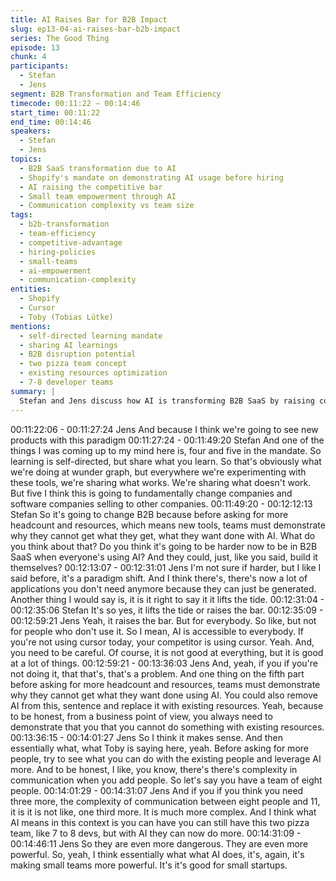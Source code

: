 ```yaml
---
title: AI Raises Bar for B2B Impact
slug: ep13-04-ai-raises-bar-b2b-impact
series: The Good Thing
episode: 13
chunk: 4
participants:
  - Stefan
  - Jens
segment: B2B Transformation and Team Efficiency
timecode: 00:11:22 – 00:14:46
start_time: 00:11:22
end_time: 00:14:46
speakers:
  - Stefan
  - Jens
topics:
  - B2B SaaS transformation due to AI
  - Shopify's mandate on demonstrating AI usage before hiring
  - AI raising the competitive bar
  - Small team empowerment through AI
  - Communication complexity vs team size
tags:
  - b2b-transformation
  - team-efficiency
  - competitive-advantage
  - hiring-policies
  - small-teams
  - ai-empowerment
  - communication-complexity
entities:
  - Shopify
  - Cursor
  - Toby (Tobias Lütke)
mentions:
  - self-directed learning mandate
  - sharing AI learnings
  - B2B disruption potential
  - two pizza team concept
  - existing resources optimization
  - 7-8 developer teams
summary: |
  Stefan and Jens discuss how AI is transforming B2B SaaS by raising competitive bars and enabling smaller, more powerful teams. They analyze Shopify's mandate requiring teams to demonstrate why AI can't accomplish goals before requesting more headcount, emphasizing how AI makes small startups and lean teams more dangerous and effective.
---
```


00:11:22:06 - 00:11:27:24
Jens
And because I think we're going to see new products with this paradigm
00:11:27:24 - 00:11:49:20
Stefan
And one of the things I was coming up to my mind here is, four and five in the mandate. So
learning is self-directed, but share what you learn. So that's obviously what we're doing at
wunder graph, but everywhere we're experimenting with these tools, we're sharing what works.
We're sharing what doesn't work. But five I think this is going to fundamentally change
companies and software companies selling to other companies.
00:11:49:20 - 00:12:12:13
Stefan
So it's going to change B2B because before asking for more headcount and resources, which
means new tools, teams must demonstrate why they cannot get what they get, what they want
done with AI. What do you think about that? Do you think it's going to be harder now to be in
B2B SaaS when everyone's using AI? And they could, just, like you said, build it themselves?
00:12:13:07 - 00:12:31:01
Jens
I'm not sure if harder, but I like I said before, it's a paradigm shift. And I think there's, there's now
a lot of applications you don't need anymore because they can just be generated. Another thing
I would say is, it is it right to say it it lifts the tide.
00:12:31:04 - 00:12:35:06
Stefan
It's so yes, it lifts the tide or raises the bar.
00:12:35:09 - 00:12:59:21
Jens
Yeah, it raises the bar. But for everybody. So like, but not for people who don't use it. So I mean,
AI is accessible to everybody. If you're not using cursor today, your competitor is using cursor.
Yeah. And, you need to be careful. Of course, it is not good at everything, but it is good at a lot
of things.
00:12:59:21 - 00:13:36:03
Jens
And, yeah, if you if you're not doing it, that that's, that's a problem. And one thing on the fifth part
before asking for more headcount and resources, teams must demonstrate why they cannot get
what they want done using AI. You could also remove AI from this, sentence and replace it with
existing resources. Yeah, because to be honest, from a business point of view, you always need
to demonstrate that you that you cannot do something with existing resources.
00:13:36:15 - 00:14:01:27
Jens
So I think it makes sense. And then essentially what, what Toby is saying here, yeah. Before
asking for more people, try to see what you can do with the existing people and leverage AI
more. And to be honest, I like, you know, there's there's complexity in communication when you
add people. So let's say you have a team of eight people.
00:14:01:29 - 00:14:31:07
Jens
And if you if you think you need three more, the complexity of communication between eight
people and 11, it is it is not like, one third more. It is much more complex. And I think what AI
means in this context is you can have you can still have this two pizza team, like 7 to 8 devs, but
with AI they can now do more.
00:14:31:09 - 00:14:46:11
Jens
So they are even more dangerous. They are even more powerful. So, yeah, I think essentially
what what AI does, it's, again, it's making small teams more powerful. It's it's good for small
startups.
